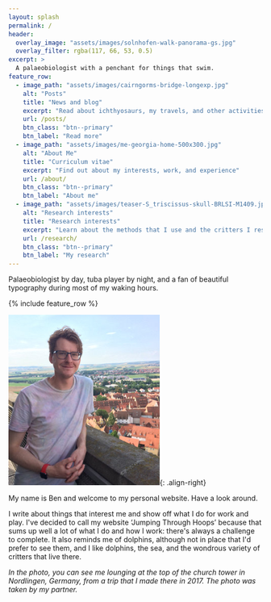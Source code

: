 ```yaml
---
layout: splash
permalink: /
header:
  overlay_image: "assets/images/solnhofen-walk-panorama-gs.jpg"
  overlay_filter: rgba(117, 66, 53, 0.5)
excerpt: >
  A palaeobiologist with a penchant for things that swim.
feature_row:
  - image_path: "assets/images/cairngorms-bridge-longexp.jpg"
    alt: "Posts"
    title: "News and blog"
    excerpt: "Read about ichthyosaurs, my travels, and other activities"
    url: /posts/
    btn_class: "btn--primary"
    btn_label: "Read more"
  - image_path: "assets/images/me-georgia-home-500x300.jpg"
    alt: "About Me"
    title: "Curriculum vitae"
    excerpt: "Find out about my interests, work, and experience"
    url: /about/
    btn_class: "btn--primary"
    btn_label: "About me"
  - image_path: "assets/images/teaser-S_triscissus-skull-BRLSI-M1409.jpg"
    alt: "Research interests"
    title: "Research interests"
    excerpt: "Learn about the methods that I use and the critters I research"
    url: /research/
    btn_class: "btn--primary"
    btn_label: "My research"
---
```


Palaeobiologist by day, tuba player by night, and a fan of beautiful typography
during most of my waking hours.

{% include feature_row %}

![image-right](/assets/images/me-at-nordlingen.jpg){: .align-right}

My name is Ben and welcome to my personal website. Have a look around.

I write about things that interest me and show off what I do for work and play.
I've decided to call my website ‘Jumping Through Hoops’ because that sums up
well a lot of what I do and how I work: there's always a challenge to complete.
It also reminds me of dolphins, although not in place that I'd prefer to see
them, and I like dolphins, the sea, and the wondrous variety of critters that
live there.

_In the photo, you can see me lounging at the top of the church tower in
Nordlingen, Germany, from a trip that I made there in 2017. The photo was
taken by my partner._

